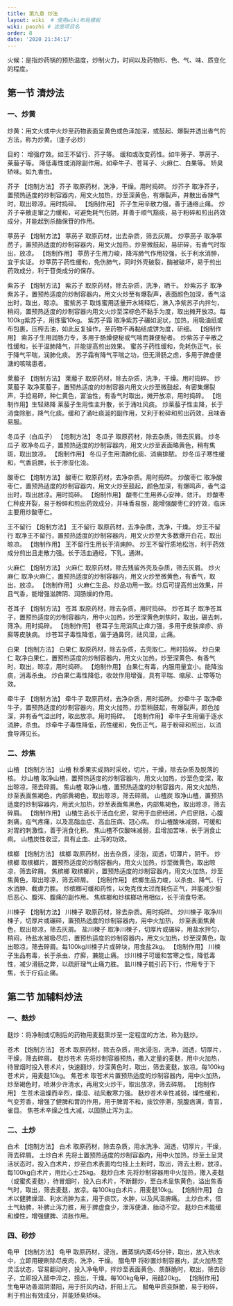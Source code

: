 ```yaml
---
title: 第九章 炒法
layout: wiki  # 使用wiki布局模板
wiki: paozhi # 这是项目名
order: 8
date: '2020 21:34:17'
---
```


火候：是指炒药锅的预热温度，炒制火力，时间以及药物形、色、气、味、质变化的程度。

## 第一节 清炒法

### 一、炒黄

炒黄：用文火或中火炒至药物表面呈黄色或色泽加深，或鼓起、爆裂并透出香气的方法，称为炒黄。（逢子必炒）

目的：
增强疗效。如王不留行、芥子等。
缓和或改变药性。如牛蒡子、葶苈子、莱菔子等。
降低毒性或消除副作用。如牵牛子、苍耳子、火麻仁、白果等。
矫臭矫味。如九香虫。

芥子
【炮制方法】
芥子 取原药材，洗净，干燥。用时捣碎。
炒芥子 取净芥子，置预热适度的炒制容器内，用文火加热，炒至深黄色，有爆裂声，并散出香辣气时，取出晾凉。用时捣碎。
【炮制作用】
芥子生用辛散力强，善于通络止痛。
炒芥子辛散走窜之力缓和，可避免耗气伤阴，并善于顺气豁痰，易于粉碎和煎出药效成分，并能起到杀酶保苷的作用。

葶苈子
【炮制方法】
葶苈子 取原药材，出去杂质，筛去灰屑。
炒葶苈子 取净葶苈子，置预热适度的炒制容器内，用文火加热，炒至微鼓起，易研碎，有香气时取出，放凉。
【炮制作用】
葶苈子生用力峻，降泻肺气作用较强，长于利水消肿，宜于实证。
炒葶苈子药性缓和，免伤肺气，同时外壳破裂，酶被破坏，易于煎出药效成分，利于苷类成分的保存。

紫苏子
【炮制方法】
紫苏子 取原药材，除去杂质，洗净，晒干。
炒紫苏子 取净紫苏子，置预热适度的炒制容器内，用文火炒至有爆裂声，表面颜色加深，香气溢出时，取出，晾凉。
蜜紫苏子 取炼蜜用适量开水稀释后，淋入净紫苏子内拌匀，稍闷，置预热适度的炒制容器内用文火炒至深棕色不黏手为度，取出摊开放凉。每100kg紫苏子，用炼蜜10kg。
紫苏子霜 取净紫苏子碾如泥状，加热，用吸油纸或布包裹，压榨去油，如此反复操作，至药物不再黏结成饼为度，研细。
【炮制作用】
紫苏子生用润肠力专，多用于肠燥便秘或气喘而兼便秘者。
炒紫苏子辛散之性缓和，长于温肺降气，并能提高煎出效果。
蜜苏子药性缓和，免耗伤正气，长于降气平喘，润肺化痰。
苏子霜有降气平喘之功，但无滑肠之虑，多用于脾虚便溏的咳喘患者。

莱菔子
【炮制方法】
莱菔子 取原药材，除去杂质，洗净，干燥。用时捣碎。
炒莱菔子 取净莱菔子，置预热适度的炒制容器内用文火炒至微鼓起，有密集爆裂声，手捻易碎，种仁黄色，富油性，有香气时取出，摊开放凉，用时捣碎。
【炮制作用】生轻熟降
莱菔子生用性主升散，长于涌吐风痰。
炒莱菔子性主降，长于消食除胀，降气化痰。缓和了涌吐痰涎的副作用，又利于粉碎和煎出药效，且味香易服。

冬瓜子（白瓜子）
【炮制方法】
冬瓜子 取原药材，除去杂质，筛去灰屑。
炒冬瓜子 取净冬瓜子，置预热适度的炒制容器内，用文火炒至表面略黄色，稍有焦斑，取出放凉。
【炮制作用】
冬瓜子生用清肺化痰、消痈排脓。
炒冬瓜子寒性缓和，气香启脾，长于渗湿化浊。

酸枣仁
【炮制方法】
酸枣仁 取原药材，去净杂质。用时捣碎。
炒酸枣仁 取净酸枣仁，置预热适度的炒制容器内，用文火炒至鼓起，颜色加深，有爆鸣声，香气溢出时，取出放凉。用时捣碎。
【炮制作用】
酸枣仁生用养心安神，敛汗。
炒酸枣仁种皮开裂，易于粉碎和煎出药效成分，并味香易服，能增强酸枣仁的疗效，临床主要用炒酸枣仁。

王不留行
【炮制方法】
王不留行 取原药材，去净杂质，洗净，干燥。
炒王不留行 取净王不留行，置预热适度的炒制容器内，用文火炒至大多数爆开白花，取出晾凉。
【炮制作用】
王不留行生用长于消痈肿。
炒王不留行质地松泡，利于药效成分煎出且走散力强。长于活血通经，下乳，通淋。

火麻仁
【炮制方法】
火麻仁 取原药材，除去残留外壳及杂质，筛去灰屑。
炒火麻仁 取净火麻仁，置预热适度的炒制容器内，用文火炒至微黄色，有香气，取出，放凉。
【炮制作用】
火麻仁生品、炒品功用一致。炒后可提高煎出效果，并且气香，能增强滋脾阴、润肠燥的作用。

苍耳子
【炮制方法】
苍耳 取原药材，除去杂质。用时捣碎。
炒苍耳子 取净苍耳子，置预热适度的炒制容器内，用中火加热，炒至深黄色刺焦时，取出，碾去刺，筛净。用时捣碎。
【炮制作用】
苍耳子生用消风止痒力强，多用于皮肤痒疹、疥廯等皮肤病。
炒苍耳子毒性降低，偏于通鼻窍，祛风湿，止痛。

白果
【炮制方法】
白果仁 取原药材，除去杂质，去壳取仁。用时捣碎。
炒白果仁 取净白果仁，置预热适度的炒制容器内，用文火加热，炒至深黄色、有香气时，取出，晾凉，用时捣碎。
【炮制作用】
白果仁有毒，内服用量宜小。能降浊痰，消毒杀虫。
炒白果仁毒性降低，收敛作用增强，具有平喘、缩尿、止带等功效。

牵牛子
【炮制方法】
牵牛子 取原药材，去净杂质，用时捣碎。
炒牵牛子 取净牵牛子，置预热适度的炒制容器内，用文火加热，炒至稍鼓起，有爆裂声，颜色加深，并有香气溢出时，取出放凉。用时捣碎。
【炮制作用】
牵牛子生用偏于逐水消肿，杀虫。
炒牵牛子毒性降低，药性缓和，免伤正气，易于粉碎和煎出，以消食导滞见长。

### 二、炒焦

山楂
【炮制方法】
山楂 秋季果实成熟时采收，切片，干燥，除去杂质及脱落的核。
炒山楂 取净山楂，置预热适度的炒制容器内，用文火加热，炒至色变深，取出晾凉，筛去碎屑。
焦山楂 取净山楂，置预热适度的炒制容器内，用文火加热，炒至表面焦褐色，内部黄褐色，取出晾凉，筛去碎屑。
山楂炭 取净山楂，置预热适度的炒制容器内，用武火加热，炒至表面焦黑色，内部焦褐色，取出晾凉，筛去碎屑。
【炮制作用】
山楂生品长于活血化瘀，常用于血瘀经闭，产后瘀阻，心腹刺痛，疝气疼痛，以及高脂血症、高血压病、冠心病。
炒山楂酸味减弱，可缓和对胃的刺激性，善于消食化积。
焦山楂不仅酸味减弱，且增加苦味，长于消食止痢。
山楂炭性收涩，具有止血、止泻的功效。

槟榔
【炮制方法】
槟榔 取原药材，出去杂质，浸泡，润透，切薄片，阴干。
炒槟榔 取槟榔片，置预热适度的炒制容器内，用文火加热，炒至微黄色，取出晾凉，筛去碎屑。
焦槟榔 取槟榔片，置预热适度的炒制容器内，用文火加热，炒至焦黄色，取出晾凉，筛去碎屑。
【炮制作用】
槟榔生品力峻，以杀虫、降气、行水消肿、截虐力胜。
炒槟榔可缓和药性，以免克伐太过而耗伤正气，并能减少服后恶心、腹泻、腹痛的副作用。
焦槟榔和炒槟榔功用相似，长于消食导滞。

川楝子
【炮制方法】
川楝子 取原药材，除去杂质。用时捣碎。
炒川楝子 取净川楝子，切厚片或碾碎，置预热适度的炒制容器内，用中火加热， 炒至表面焦黄色，取出晾凉，筛去灰屑。
盐川楝子 取净川楝子，切厚片或碾碎，用盐水拌匀，稍闷，待盐水被吸尽后，置预热适度的炒制容器内，用文火加热，炒至深黄色，取出晾凉，筛去碎屑。每100kg川楝子片或碎块，用食盐2kg。
【炮制作用】
川楝子生品有毒，长于杀虫、疗廯，兼能止痛。
炒川楝子可缓和苦寒之性，降低毒性，减少滑肠之弊，以疏肝理气止痛力胜。
盐川楝子能引药下行，作用专于下焦，长于疗疝止痛。

## 第二节 加辅料炒法

### 一、麸炒
麸炒：将净制或切制后的药物用麦麸熏炒至一定程度的方法，称为麸炒。

苍术
【炮制方法】
苍术 取原药材，除去杂质，用水浸泡，洗净，润透，切厚片，干燥，筛去碎屑。
麸炒苍术 先将炒制容器预热，撒入定量的麦麸，用中火加热，待冒烟时投入苍术片，快速翻炒，炒深黄色时，取出，筛去麦麸，放凉。每100kg苍术片，用麦麸10kg。
焦苍术 取苍术片置预热适度的炒制容器内，用中火加热，炒至褐色时，喷淋少许清水，再用文火炒干，取出放凉，筛去碎屑。
【炮制作用】
生苍术温燥而辛烈，燥湿、祛风散寒力强。 
麸炒苍术辛性减弱，燥性缓和，气变芳香，增强了健脾和胃的作用，用于脾胃不和，痰饮停滞，脘腹痞满，青盲，雀目。
焦苍术辛燥之性大减，以固肠止泻为主。

### 二、土炒
白术
【炮制方法】
白术 取原药材，除去杂质，用水洗净、润透，切厚片，干燥，筛去碎屑。
土炒白术 先将土置预热适度的炒制容器内，用中火加热，炒至土呈灵活状态时，投入白术片，炒至白术表面均匀挂上土粉时，取出，筛去土粉，放凉。每100kg白术片，用灶心土25kg。
麸炒白术 先将炒制容器用中火加热，撒入麦麸（或蜜炙麦麸），待冒烟时，投入白术片，不断翻炒，至白术呈焦黄色，溢出焦香气时，取出，筛去麦麸，放凉。每100kg白术片，用麦麸10kg。
【炮制作用】
白术以健脾燥湿、利水消肿为主，用于痰饮，水肿，以及风湿痹痛。
土炒白术，借土气助脾，补脾止泻力胜，用于脾虚食少，泄泻便溏，胎动不安。
麸炒白术能缓和燥性，增强健脾、消胀作用。

### 四、砂炒
龟甲
【炮制方法】
龟甲 取原药材，浸泡，置蒸锅内蒸45分钟，取出，放入热水中，立即用硬刷除尽皮肉，洗净，干燥。
醋龟甲 将砂置炒制容器内，武火加热至灵活状态，容易翻动时，投入净龟甲，拌炒至表面黄色、质酥脆时，取出，筛去砂子，立即投入醋中淬之，捞出，干燥。每100kg龟甲，用醋20kg。
【炮制作用】
生龟甲功善滋阴潜阳，用于肝风内动，肝阳上亢。
醋龟甲质变酥脆，易于粉碎，利于煎出有效成分，并能矫臭矫味。
